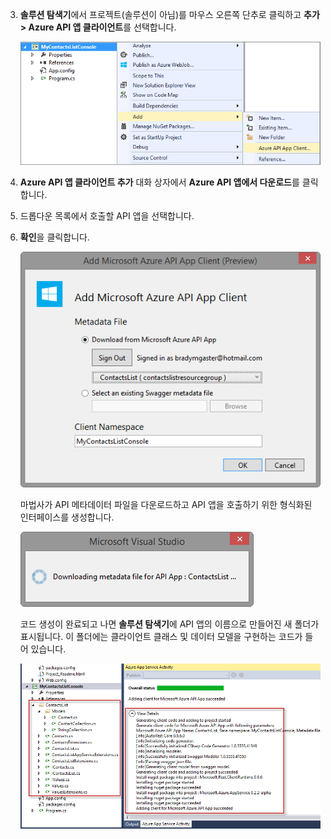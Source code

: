 3. **솔루션 탐색기**에서 프로젝트(솔루션이 아님)를 마우스 오른쪽 단추로 클릭하고 **추가 > Azure API 앱 클라이언트**를 선택합니다. 

	![](./media/app-service-api-dotnet-add-generated-client/03-add-azure-api-client-v3.png)
	
3. **Azure API 앱 클라이언트 추가** 대화 상자에서 **Azure API 앱에서 다운로드**를 클릭합니다.

5. 드롭다운 목록에서 호출할 API 앱을 선택합니다.

7. **확인**을 클릭합니다.

	![생성 화면](./media/app-service-api-dotnet-add-generated-client/04-select-the-api-v3.png)

	마법사가 API 메타데이터 파일을 다운로드하고 API 앱을 호출하기 위한 형식화된 인터페이스를 생성합니다.

	![생성 발생](./media/app-service-api-dotnet-add-generated-client/05-metadata-downloading-v3.png)

	코드 생성이 완료되고 나면 **솔루션 탐색기**에 API 앱의 이름으로 만들어진 새 폴더가 표시됩니다. 이 폴더에는 클라이언트 클래스 및 데이터 모델을 구현하는 코드가 들어 있습니다.

	![생성 완료](./media/app-service-api-dotnet-add-generated-client/06-code-gen-output-v3.png)

<!---HONumber=Oct15_HO3-->